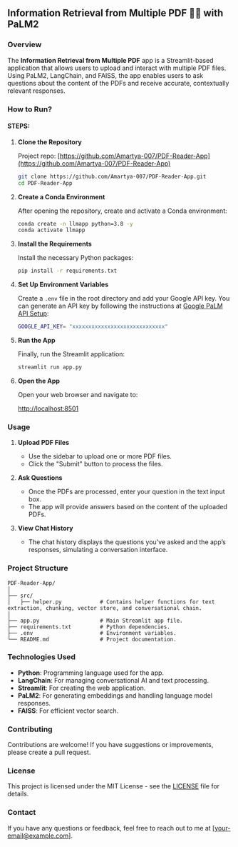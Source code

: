 

## Information Retrieval from Multiple PDF 💁💬 with PaLM2

### Overview
The **Information Retrieval from Multiple PDF** app is a Streamlit-based application that allows users to upload and interact with multiple PDF files. Using PaLM2, LangChain, and FAISS, the app enables users to ask questions about the content of the PDFs and receive accurate, contextually relevant responses.

### How to Run?

#### STEPS:

1. **Clone the Repository**

   Project repo: [https://github.com/Amartya-007/PDF-Reader-App](https://github.com/Amartya-007/PDF-Reader-App)

   ```bash
   git clone https://github.com/Amartya-007/PDF-Reader-App.git
   cd PDF-Reader-App
   ```

2. **Create a Conda Environment**

   After opening the repository, create and activate a Conda environment:

   ```bash
   conda create -n llmapp python=3.8 -y
   conda activate llmapp
   ```

3. **Install the Requirements**

   Install the necessary Python packages:

   ```bash
   pip install -r requirements.txt
   ```

4. **Set Up Environment Variables**

   Create a `.env` file in the root directory and add your Google API key. You can generate an API key by following the instructions at [Google PaLM API Setup](https://ai.google.dev/palm_docs/setup):

   ```bash
   GOOGLE_API_KEY= "xxxxxxxxxxxxxxxxxxxxxxxxxxxxx"
   ```

5. **Run the App**

   Finally, run the Streamlit application:

   ```bash
   streamlit run app.py
   ```

6. **Open the App**

   Open your web browser and navigate to:

   [http://localhost:8501](http://localhost:8501)

### Usage

1. **Upload PDF Files**
   - Use the sidebar to upload one or more PDF files.
   - Click the "Submit" button to process the files.

2. **Ask Questions**
   - Once the PDFs are processed, enter your question in the text input box.
   - The app will provide answers based on the content of the uploaded PDFs.

3. **View Chat History**
   - The chat history displays the questions you’ve asked and the app’s responses, simulating a conversation interface.

### Project Structure

```
PDF-Reader-App/
│
├── src/
│   ├── helper.py            # Contains helper functions for text extraction, chunking, vector store, and conversational chain.
│
├── app.py                   # Main Streamlit app file.
├── requirements.txt         # Python dependencies.
├── .env                     # Environment variables.
└── README.md                # Project documentation.
```

### Technologies Used

- **Python**: Programming language used for the app.
- **LangChain**: For managing conversational AI and text processing.
- **Streamlit**: For creating the web application.
- **PaLM2**: For generating embeddings and handling language model responses.
- **FAISS**: For efficient vector search.

### Contributing

Contributions are welcome! If you have suggestions or improvements, please create a pull request.

### License

This project is licensed under the MIT License - see the [LICENSE](LICENSE) file for details.

### Contact

If you have any questions or feedback, feel free to reach out to me at [your-email@example.com].

